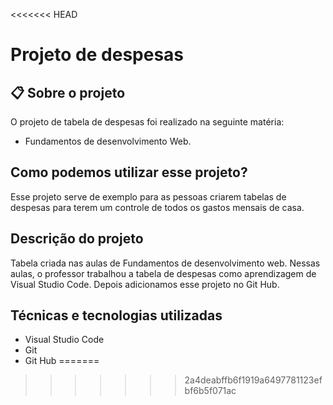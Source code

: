 <<<<<<< HEAD
# Projeto de despesas

## 📋 Sobre o projeto

 O projeto de tabela de despesas foi realizado na seguinte matéria:
 * Fundamentos de desenvolvimento Web.

 ## Como podemos utilizar esse projeto?

 Esse projeto serve de exemplo para as pessoas criarem tabelas de despesas para terem um controle de todos os gastos mensais de casa.

 ## Descrição do projeto

Tabela criada nas aulas de Fundamentos de desenvolvimento web.  Nessas aulas, o professor trabalhou a tabela de despesas como aprendizagem de Visual Studio Code. Depois adicionamos esse projeto no Git Hub.

## Técnicas e tecnologias utilizadas

* Visual Studio Code
* Git 
* Git Hub
=======



>>>>>>> 2a4deabffb6f1919a6497781123efbf6b5f071ac

